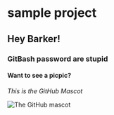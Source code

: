 # sample project

## Hey Barker!

### GitBash password are stupid

#### Want to see a picpic?

_This is the GitHub Mascot_

![The GitHub mascot](https://images-ext-1.discordapp.net/external/i5j4_1uj0Um_iN5fL49bVxzNy5AEanThUMIf2eHzjsE/%3Fu%3Dhttp%253A%252F%252Fblog.sklambert.com%252Fwp-content%252Fuploads%252F2012%252F11%252Fgithub_game_jam.png%26f%3D1%26nofb%3D1/https/external-content.duckduckgo.com/iu/?width=594&height=564)
